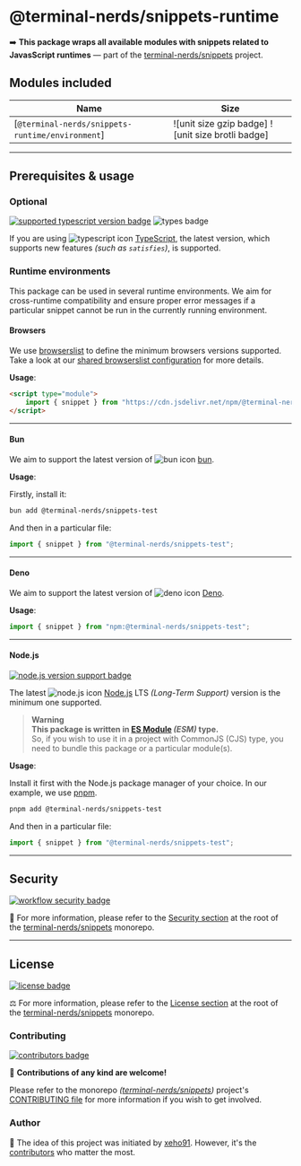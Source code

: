 # @terminal-nerds/snippets-runtime

➡️ **This package wraps all available modules with snippets related to JavasScript runtimes**
— part of the [terminal-nerds/snippets] project.

[terminal-nerds/snippets]: https://github.com/terminal-nerds/snippets
[package version badge]: https://img.shields.io/npm/v/@terminal-nerds/snippets-runtime/latest?style=for-the-badge&logo=npm
[dependencies badge]: https://img.shields.io/librariesio/release/npm/@terminal-nerds/snippets-runtime?style=for-the-badge
[dependencies url]: https://libraries.io/npm/@terminal-nerds%2snippets-runtime
[size badge]: https://img.shields.io/bundlephobia/minzip/@terminal-nerds/snippets-runtime?style=for-the-badge&label=size
[size url]: https://packagephobia.com/result?p=@terminal-nerds/snippets-runtime

## Modules included

| Name                                             | Size                                              |
| ------------------------------------------------ | ------------------------------------------------- |
| [`@terminal-nerds/snippets-runtime/environment`] | ![unit size gzip badge] ![unit size brotli badge] |

<!-- prettier-ignore-start -->
<!-- MODULES LINKS -->
[`@terminal-nerds/snippets-runtime/enviroment`]: https://github.com/terminal-nerds/snippets/blob/main/packages/runtime/source/unit/unit.ts
[enviroment size gzip badge]: https://badgen.net/badgesize/gzip/file-url/unpkg.com/@terminal-nerds/snippets-runtime/dist/unit/unit.js?label=gzip
[enviroment size brotli badge]: https://badgen.net/badgesize/brotli/file-url/unpkg.com/@terminal-nerds/snippets-runtime/dist/unit/unit.js?label=brotli
<!-- prettier-ignore-end -->

---

## Prerequisites & usage

### Optional

[![supported typescript version badge]][typescript]
![types badge]

[typescript]: https://typescriptlang.org/
[typescript icon]: https://api.iconify.design/logos/typescript-icon.svg
[supported typescript version badge]: https://img.shields.io/github/package-json/dependency-version/terminal-nerds/snippets/peer/typescript?filename=packages%2Ftypescript%2Fpackage.json&logo=typescript&style=for-the-badge&label=typescript
[types badge]: https://img.shields.io/npm/types/@terminal-nerds/snippets-test?style=for-the-badge&logo=typescript

If you are using ![typescript icon] [TypeScript],
the latest version, which supports new features _(such as `satisfies`)_, is supported.

### Runtime environments

This package can be used in several runtime environments.
We aim for cross-runtime compatibility and ensure proper error messages
if a particular snippet cannot be run in the currently running environment.

#### Browsers

We use [browserslist] to define the minimum browsers versions supported.\
Take a look at our [shared browserslist configuration] for more details.

[browserslist]: https://github.com/browserslist/browserslist
[shared browserslist configuration]: https://github.com/terminal-nerds/configs/blob/main/packages/browserslist/source/browsers.ts

**Usage**:

```html
<script type="module">
	import { snippet } from "https://cdn.jsdelivr.net/npm/@terminal-nerds/snippets-test";
</script>
```

---

#### Bun

We aim to support the latest version of ![bun icon] [bun].

**Usage**:

Firstly, install it:

```sh
bun add @terminal-nerds/snippets-test
```

And then in a particular file:

```js
import { snippet } from "@terminal-nerds/snippets-test";
```

[bun]: https://bun.sh/
[bun icon]: https://api.iconify.design/logos/bun.svg

---

#### Deno

We aim to support the latest version of ![deno icon] [Deno].

**Usage**:

```ts
import { snippet } from "npm:@terminal-nerds/snippets-test";
```

[deno]: https://deno.land/
[deno icon]: https://api.iconify.design/logos/deno.svg

---

#### Node.js

[![node.js version support badge]][node.js]

The latest ![node.js icon] [Node.js] LTS _(Long-Term Support)_ version is the minimum one supported.

> **Warning**\
> **This package is written in [ES Module] _(ESM)_ type.**\
> So, if you wish to use it in a project with CommonJS (CJS) type, you need to bundle this package or a particular module(s).

**Usage**:

Install it first with the Node.js package manager of your choice. In our example, we use [pnpm].

```sh
pnpm add @terminal-nerds/snippets-test
```

And then in a particular file:

```js
import { snippet } from "@terminal-nerds/snippets-test";
```

[ES Module]: https://www.freecodecamp.org/news/javascript-es-modules-and-module-bundlers
[pnpm]: https://pnpm.io
[node.js]: https://nodejs.org/en/
[node.js icon]: https://api.iconify.design/logos/nodejs-icon.svg
[node.js version support badge]: https://img.shields.io/node/v-lts/@terminal-nerds/snippets?style=for-the-badge&logo=nodedotjs

---

## Security

[![workflow security badge]][security policy]

🔐 For more information, please refer to the [Security section] at the root of
the [terminal-nerds/snippets] monorepo.

[workflow security badge]: https://img.shields.io/github/actions/workflow/status/terminal-nerds/snippets/maintenance.yml?label=Security&logo=github&style=for-the-badge&branch=main
[security section]: https://github.com/terminal-nerds/snippets#security
[security policy]: https://github.com/terminal-nerds/snippets/security/policy

---

## License

[![license badge]][license]

⚖️ For more information, please refer to the [License section] at the root of the [terminal-nerds/snippets] monorepo.

[license]: https://github.com/terminal-nerds/snippets/blob/main/LICENSE.md
[license badge]: https://img.shields.io/github/license/terminal-nerds/snippets?style=for-the-badge
[license section]: https://github.com/terminal-nerds/snippets#License

### Contributing

[![contributors badge]][contributors url]

🤝 **Contributions of any kind are welcome!**

Please refer to the monorepo _([terminal-nerds/snippets])_ project's [CONTRIBUTING file] for more information
if you wish to get involved.

[contributing file]: https://github.com/terminal-nerds/snippets/blob/main/.github/CONTRIBUTING.md
[contributors badge]: https://img.shields.io/github/contributors/terminal-nerds/snippets?style=for-the-badge
[contributors url]: https://github.com/terminal-nerds/snippets#contributors

### Author

🎉 The idea of this project was initiated by [xeho91]. However, it's the [contributors] who matter the most.

[contributors]: https://github.com/terminal-nerds/snippets/blob/main/README.md#project-contributors
[xeho91]: https://github.com/xeho91
